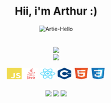 <h1 align = "center">Hii, i'm Arthur :)</h1>
<div align="center" style="display: inline_block">
      <img align="center" alt="Artie-Hello" src="https://i.pinimg.com/originals/e1/85/18/e18518c6d24257c6fb02e3c95a862d85.gif"
</div>
<div align="center" style="display: inline_block">
  <h1></h1>
</div>
<div align="center">
    <a href="https://github.com/artiefellype">
    <img height="180em" src="https://github-readme-streak-stats.herokuapp.com?user=artiefellype&theme=tokyonight&locale=pt_BR&date_format=j%20M%5B%20Y%5D"/>
     </a>
</div>
<div align="center">
  <a href="https://github.com/artiefellype">
  <img height="180em" src="https://github-readme-stats.vercel.app/api?username=artiefellype&show_icons=true&theme=tokyonight&include_all_commits=false&count_private=true"/>  </a>   
</div>

<div align="center" style="display: inline_block"><br>
  <img align="center" alt="Artie-Js" height="30" width="40" src="https://raw.githubusercontent.com/devicons/devicon/master/icons/javascript/javascript-plain.svg">
  <img align="center" alt="Artie-Java" height="30" width="40" src="https://github.com/devicons/devicon/blob/master/icons/java/java-plain-wordmark.svg">
  <img align="center" alt="Artie-React" height="30" width="40" src="https://raw.githubusercontent.com/devicons/devicon/master/icons/react/react-original.svg">
  <img align="center" alt="Artie-C++" height="30" width="40" src="https://github.com/devicons/devicon/blob/master/icons/cplusplus/cplusplus-plain.svg">
  <img align="center" alt="Artie-HTML" height="30" width="40" src="https://raw.githubusercontent.com/devicons/devicon/master/icons/html5/html5-original.svg">
  <img align="center" alt="Artie-CSS" height="30" width="40" src="https://raw.githubusercontent.com/devicons/devicon/master/icons/css3/css3-original.svg">
</div>

  
  ##
 
<div align="center" style="display: inline_block"> 
 
  <a href="https://instagram.com/" target="_blank"><img src="https://img.shields.io/badge/-Instagram-%23E4405F?style=for-the-badge&logo=instagram&logoColor=white" target="_blank"></a>
  <a href = "mailto:arthurfellype21@gmail.com"><img src="https://img.shields.io/badge/-Gmail-%23333?style=for-the-badge&logo=gmail&logoColor=red" target="_blank"></a>
  <a href="https://www.linkedin.com/in/arthur-felipe-b5b025216" target="_blank"><img src="https://img.shields.io/badge/-LinkedIn-%230077B5?style=for-the-badge&logo=linkedin&logoColor=white" target="_blank"></a> 
 

 
</div>


